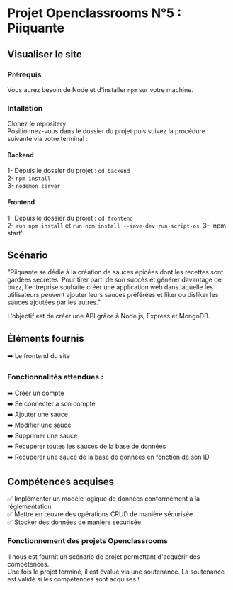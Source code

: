 # Projet Openclassrooms N°5 : Piiquante
## Visualiser le site
### Prérequis
Vous aurez besoin de Node et d'installer `npm` sur votre machine. 

### Intallation
Clonez le repositery  
Positionnez-vous dans le dossier du projet puis suivez la procédure suivante via votre terminal :  
#### Backend
1- Depuis le dossier du projet : `cd backend`  
2- `npm install`  
3- `nodemon server`  

#### Frontend
1- Depuis le dossier du projet : `cd frontend`  
2- `run npm install` et `run npm install --save-dev run-script-os`.
3- 'npm start'

## Scénario
"Piiquante se dédie à la création de sauces épicées dont les recettes sont gardées secrètes. Pour tirer parti de son succès et générer davantage de buzz, l'entreprise souhaite créer une application web dans laquelle les utilisateurs peuvent ajouter leurs sauces préférées et liker ou disliker les sauces ajoutées par les autres."  

L'objectif est de créer une API grâce à Node.js, Express et MongoDB.

## Éléments fournis
➡️ Le frontend du site

### Fonctionnalités attendues :
➡️ Créer un compte  
➡️ Se connecter à son compte  
➡️ Ajouter une sauce  
➡️ Modifier une sauce  
➡️ Supprimer une sauce  
➡️ Récuperer toutes les sauces de la base de données  
➡️ Récuperer une sauce de la base de données en fonction de son ID  

## Compétences acquises 
✅ Implémenter un modèle logique de données conformément à la réglementation   
✅ Mettre en œuvre des opérations CRUD de manière sécurisée  
✅ Stocker des données de manière sécurisée  

### Fonctionnement des projets Openclassrooms
Il nous est fournit un scénario de projet permettant d'acquérir des compétences.  
Une fois le projet terminé, il est évalué via une soutenance. La soutenance est validé si les compétences sont acquises !
